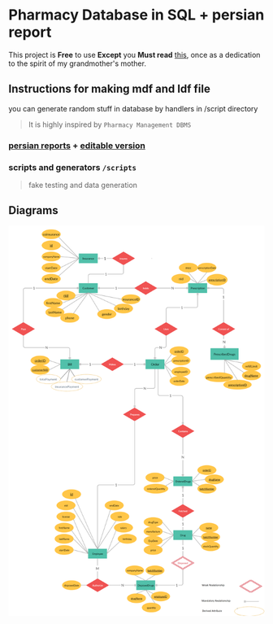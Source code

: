 
# Pharmacy Database in SQL + persian report


This project is **Free** to use **Except** you **Must read** [this](https://quran.com/surah-ya-sin), once as a dedication to the spirit of my grandmother's mother.



## Instructions for making mdf and ldf file

you can generate random stuff in database by handlers in /script directory


> It is highly inspired by `Pharmacy Management DBMS`
 

### [persian reports](/Report.pdf) + [editable version](/Report.docx)

### scripts and generators `/scripts`
> fake testing and data generation

## Diagrams
![image](/diagrams/Pharmacy%20(ER%20model)%20with%20creately.png)
